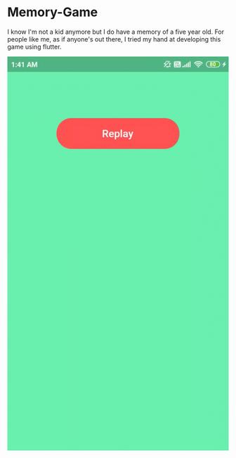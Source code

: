 # Memory-Game
I know I'm not a kid anymore but I do have a memory of a five year old. For people like me, as if anyone's out there, I tried my hand at developing this game using flutter.

![](memorygame.gif)
